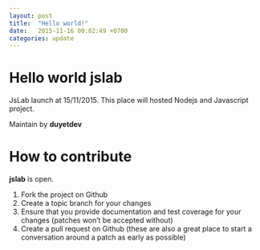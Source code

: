 ```yaml
---
layout: post
title:  "Hello world!"
date:   2015-11-16 00:02:49 +0700
categories: update
---
```


# Hello world jslab

JsLab launch at 15/11/2015. This place will hosted Nodejs and Javascript project. 

Maintain by **duyetdev**

# How to contribute

**jslab** is open.

1. Fork the project on Github
2. Create a topic branch for your changes
3. Ensure that you provide documentation and test coverage for your changes (patches won’t be accepted without)
4. Create a pull request on Github (these are also a great place to start a conversation around a patch as early as possible)
